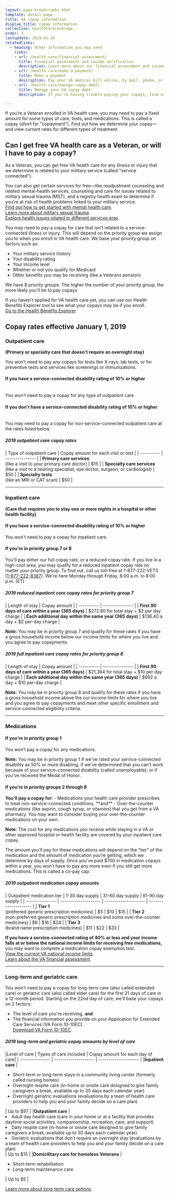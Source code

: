 ```yaml
---
layout: page-breadcrumbs.html
template: detail-page
title: VA copay information
display_title: Copay Information
collection: healthCareCoverage
order: 3
lastupdate: 2019-01-24
relatedlinks:
  - heading: Other information you may need
    links:
    - url: /health-care/financial-assessment/
      title: Financial assessment and income verification
      description: Learn more about our financial assessment and income verification process—and how we use this to determine whether you'll pay copays.
    - url: /health-care/make-a-payment/
      title: Make a payment
      description: Pay your VA medical bill online, by mail, phone, or in person.
    - url: /health-care/manage-copay-debt/
      title: Manage your VA copay debt
      description: If you're having trouble paying your copays, find out how we can help you manage your debt.

---
```


<div class="va-introtext">

If you’re a Veteran enrolled in VA health care, you may need to pay a fixed amount for some types of care, tests, and medications. This is called a copay (short for "copayment"). Find out how we determine your copay—and view current rates for different types of treatment.

</div>

<div itemscope itemtype="http://schema.org/Question">
<h2 itemprop="name">Can I get free VA health care as a Veteran, or will I have to pay a copay?</h2>
<div itemprop="acceptedAnswer" itemscope itemtype="http://schema.org/Answer">
<div itemprop="text">

As a Veteran, you can get free VA health care for any illness or injury that we determine is related to your military service (called "service connected"). <br>

You can also get certain services for free—like readjustment counseling and related mental-health services, counseling and care for issues related to military sexual trauma (MST), and a registry health exam to determine if you're at risk of health problems linked to your military service.<br>
[Find out how to get started with mental health care](/health-care/health-needs-conditions/mental-health/). <br>
[Learn more about military sexual trauma](/health-care/health-needs-conditions/military-sexual-trauma/). <br>
[Explore health issues related to different services eras](/health-care/health-needs-conditions/health-issues-related-to-service-era/).

You may need to pay a copay for care that isn't related to a service-connected illness or injury. This will depend on the priority group we assign you to when you enroll in VA health care. We base your priority group on factors such as:
- Your military service history
- Your disability rating
- Your income level
- Whether or not you qualify for Medicaid
- Other benefits you may be receiving (like a Veterans pension). 

We have 8 priority groups. The higher the number of your priority group, the more likely you'll be to pay copays.

If you haven't applied for VA health care yet, you can use our Health Benefits Explorer tool to see what your copays may be if you enroll. <br>
[Go to the Health Benefits Explorer]( http://hbexplorer.vacloud.us/).

</div>
</div>
</div>

<h2>Copay rates effective January 1, 2019</h2>

<h3>Outpatient care</h3>
<b>(Primary or specialty care that doesn't require an overnight stay)</b>

You won’t need to pay any copays for tests like X-rays, lab tests, or for preventive tests and services like screenings or immunizations.

<h4>If you have a service-connected disability rating of 10% or higher</h4> <br>
You won't need to pay a copay for any type of outpatient care.

<h4>If you don't have a service-connected disability rating of 10% or higher</h4> <br>
You may need to pay a copay for non-service-connected outpatient care at the rates listed below.

<h5>2019 outpatient care copay rates</h5>
| Type of outpatient care | Copay amount for each visit or test | 
| ---------- | --------------- | 
| <b>Primary care services</b> <br>(like a visit to your primary care doctor)    | $15                | 
| <b>Specialty care services</b> <br>(like a visit to a hearing specialist, eye doctor, surgeon, or cardiologist)     | $50                | 
| <b>Specialty tests</b> <br>(like an MRI or CAT scan)         | $50                | 

------

<h3>Inpatient care</h3>
<b>(Care that requires you to stay one or more nights in a hospital or other health facility)</b>

<h4>If you have a service-connected disability rating of 10% or higher</h4>
You won't need to pay a copay for inpatient care.

<h4>If you’re in priority group 7 or 8</h4>
You'll pay either our full copay rate, or a reduced copay rate. If you live in a high-cost area, you may qualify for a reduced inpatient copay rate no matter your priority group. To find out, call us toll-free at 1-877-222-VETS (<a href="tel:+1-877-222-8387">1-877-222-8387</a>). We're here Monday through Friday, 8:00 a.m. to 8:00 p.m. (ET)

<h5>2019 reduced inpatient care copay rates for priority group 7</h5>
| Length of stay | Copay amount | 
| ---------- | --------------- | 
| <b>First 90 days of care within a year (365 days)</b>   | $272.80 for total stay + $2 per day charge                | 
| <b>Each additional day within the same year (365 days)</b>     | $136.40 a day + $2 per-day charge                | 

**Note:** You may be in priority group 7 and qualify for these rates if you have a gross household income below our income limits for where you live and you agree to pay copayments.

<h5>2019 full inpatient care copay rates for priority group 8</h5>
| Length of stay | Copay amount | 
| ---------- | --------------- | 
| <b>First 90 days of care within a year (365 days)</b>   | $21,364 for total stay + $10 per day charge                | 
| <b>Each additional day within the same year (365 days)</b>     | $682 a day + $10 per-day charge                | 

**Note:** You may be in priority group 8 and qualify for these rates if you have a gross household income above the our income limits for where you live and you agree to pay copayments and meet other specific enrollment and service-connected eligibility criteria. 

------

<h3>Medications</h3>

<h4>If you’re in priority group 1</h4>
You won’t pay a copay for any medications. 

**Note:** You may be in priority group 1 if we've rated your service-connected disability as 50% or more disabling, if we've determined that you can't work because of your service-connected disability (called unemployable), or if you've received the Medal of Honor.

<h4>If you’re in priority groups 2 through 8</h4>
<b>You'll pay a copay for:</b>
- Medications your health care provider prescribes to treat non-service-connected conditions, **and**
- Over-the-counter medications (like aspirin, cough syrup, or vitamins) that you get from a VA pharmacy. You may want to consider buying your over-the-counter medications on your own.

**Note:** The cost for any medications you receive while staying in a VA or other approved hospital or health facility are covered by your inpatient care copay.

The amount you’ll pay for these medications will depend on the “tier” of the medication and the amount of medication you’re getting, which we determine by days of supply. Once you’ve paid $700 in medication copays within a year, you won’t have to pay any more even if you still get more medications. This is called a co-pay cap.

<h5>2019 outpatient medication copay amounts</h5>
| Outpatient medication tier | 1-30 day supply | 31-60 day supply | 61-90 day supply |
| --------------- | -------------------- | -------------------- | -------------------- |
| <b>Tier 1</b><br> (preferred generic prescription medicines)        | $5                | $10                | $15                |
| <b>Tier 2</b><br> (non-preferred generic prescription medicines and some over-the-counter medicines)        | $8                | $16                | $24                |
| <b>Tier 3</b><br> (brand name prescription medicines)        | $11                | $22                | $33                |

<b>If you have a service-connected rating of 40% or less and your income falls at or below the national income limits for receiving free medications,</b> you may want to complete a medication copay exemption test. <br>
[View the current VA national income limits](http://nationalincomelimits.vaftl.us/). <br>
[Learn about the VA financial assessment](https://www.va.gov/HEALTHBENEFITS/cost/financial_assessment.asp).

------

<h3>Long-term and geriatric care</h3>

You won't need to pay a copay for long-term care (also called extended care) or geriatric care (also called elder care) for the first 21 days of care in a 12-month period. Starting on the 22nd day of care, we'll base your copays on 2 factors:
- The level of care you're receiving, **and**
- The financial information you provide on your Application for Extended Care Services (VA Form 10-10EC).<br>
[Download VA Form 10-10EC](https://www.va.gov/vaforms/medical/pdf/vha-10-10EC-fill.pdf).

<h5>2019 long-term and geriatric copay amounts by level of care</h5>
|Level of care | Types of care included | Copay amount for each day of care|
| --------------- | -------------------- | -------------------- |
|<b>Inpatient care</b> | <ul><li>Short-term or long-term stays in a community living center (formerly called nursing homes)</li><li>Overnight respite care (in-home or onsite care designed to give family caregivers a break, available up to 30 days each calendar year)</li><li>Overnight geriatric evaluations (evaluations by a team of health care providers to help you and your family decide on a care plan)</li></ul> | Up to $97 |
|<b>Outpatient care</b> | <li>Adult day health care (care in your home or at a facility that provides daytime social activities, companionship, recreation, care, and support)</li><li>Daily respite care (in-home or onsite care designed to give family caregivers a break, available up to 30 days each calendar year)</li><li>Geriatric evaluations that don't require an overnight stay (evaluations by a team of health care providers to help you and your family decide on a care plan)</li></ul> | Up to $15 |
|<b>Domicilitary care for homeless Veterans</b> | <ul><li>Short-term rehabilitation</li><li>Long-term maintenance care</li></ul> | Up to $5 |

[Learn more about long-term care options](https://vagov-content-pr-246.herokuapp.com/health-care/about-va-health-benefits/long-term-care/).
